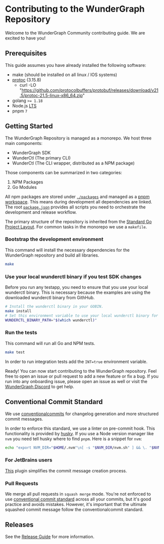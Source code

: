 # Contributing to the WunderGraph Repository

Welcome to the WunderGraph Community contributing guide. We are excited to have you!

## Prerequisites

This guide assumes you have already installed the following software:

- make (should be installed on all linux / IOS systems)
- [protoc](https://grpc.io/docs/protoc-installation/) (3.15.8)
  - curl -LO "https://github.com/protocolbuffers/protobuf/releases/download/v21.5/protoc-21.5-linux-x86_64.zip"
- golang `>= 1.18`
- Node.js [LTS](https://nodejs.org/en/about/releases/)
- pnpm `7`

## Getting Started

The WunderGraph Repository is managed as a monorepo. We host three main components:

- WunderGraph SDK
- WunderCtl (The primary CLI)
- WunderCtl (The CLI wrapper, distributed as a NPM package)

Those components can be summarized in two categories:

1. NPM Packages
2. Go Modules

All npm packages are stored under [`./packages`](./packages) and managed as a [pnpm workspace](https://pnpm.io/workspaces). This means during development all dependencies are linked.
The root [`package.json`](package.json) provides all scripts you need to orchestrate the development and release workflow.

The primary structure of the repository is inherited from the [Standard Go Project Layout](https://github.com/golang-standards/project-layout). For common tasks in the monorepo we use a `makefile`.

### Bootstrap the development environment

This command will install the necessary dependencies for the WunderGraph repository and build all libraries.

```bash
make
```

### Use your local wunderctl binary if you test SDK changes

Before you run any testapp, you need to ensure that you use your local wunderctl binary. This is necessary because the examples are using the downloaded wunderctl binary from GithHub.

```bash
# Install the wunderctl binary in your GOBIN.
make install
# Set this environment variable to use your local wunderctl binary for all calls in the SDK.
WUNDERCTL_BINARY_PATH="$(which wunderctl)"
```

### Run the tests

This command will run all Go and NPM tests.

```bash
make test
```

In order to run integration tests add the `INT=true` environment variable.

Ready! You can now start contributing to the WunderGraph repository. Feel free to open an issue or pull request to add a new feature or fix a bug.
If you run into any onboarding issue, please open an issue as well or visit the [WunderGraph Discord](https://discord.gg/Jjmc8TC) to get help.

## Conventional Commit Standard

We use [conventionalcommits](https://www.conventionalcommits.org/en/v1.0.0-beta.2/#why-use-conventional-commits) for changelog generation and more structured commit messages.

In order to enforce this standard, we use a linter on pre-commit hook. This functionality is provided by [husky](https://typicode.github.io/husky/#/). If you use a Node version manager like `nvm` you need tell husky where to find `pnpm`.
Here is a snippet for `nvm`:

```bash
echo "export NVM_DIR="$HOME/.nvm"\n[ -s "$NVM_DIR/nvm.sh" ] && \. "$NVM_DIR/nvm.sh"  # This loads nvm" > ~/.huskyrc
```

### For JetBrains users

[This](https://plugins.jetbrains.com/plugin/13389-conventional-commit) plugin simplifies the commit message creation process.

### Pull Requests

We merge all pull requests in `squash merge` mode. You're not enforced to use [conventional commit standard](https://www.conventionalcommits.org/en/v1.0.0-beta.2/#why-use-conventional-commits) across all your commits, but it's good practice and avoids mistakes. However, it's important that the ultimate squashed commit message follow the conventionalcommit standard.

## Releases

See the [Release Guide](docs/releasing.md) for more information.
